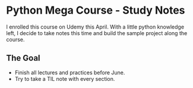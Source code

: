 # Python Mega Course - Study Notes

I enrolled this course on Udemy this April. With a little python knowledge left, I decide to take notes this time and build the sample project along the course.

## The Goal
- Finish all lectures and practices before June.
- Try to take a TIL note with every section.

